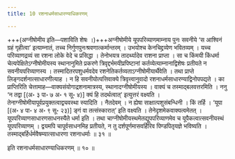 ```yaml
---
title: 10 रशनाधर्मसाधारण्याधिकरणम्

---
```


+++(अग्नीषोमीय इति—पशाविति शेषः ।)+++अग्नीषोमीये यूपपरिव्याणमाम्नाय पुनः सवनीये ‘स आश्विनं ग्रहं गृहीत्वा’ इत्याम्नातं, तच्च निर्गुणपुनःश्रवणात्कर्मान्तरम् । उभयोश्च केनचिद्द्रव्येण भवितव्यम् । यच्च परिव्याणद्रव्यं सा रशना लोके वेदे च प्रसिद्धा । तेनोभयत्र तादर्थ्यादेव राशना प्राप्ता । सा च किंमयी किंधर्मा चेत्यपेक्षितेऽग्नीषोमीयस्य स्थानानुमिते प्रकरणे त्रिवृद्दर्भमयीप्रपिष्टानां कर्तव्येत्याम्नानाद्विशेषः प्रतीयते न सवनीयपरिव्याणस्य । तस्मादितरपशुधर्मवदेव रशनेतिकर्तव्यताऽग्नीषोमीयार्थैवेति । तथा प्राप्ते लिङ्गदर्शनात्साधारणीत्याह । न हि सवनीयोत्पत्तिवाक्ये त्रिवृत्त्वानुवादो रशनाधर्मसाधारण्याद्विनोपपद्यते । का प्राप्तिरिति चेत्तामाह—वाक्यसंयोगाद्रशनामात्रस्य, स्थानादग्नीषोमीयस्य । वाक्यं च तस्माद्बलवत्तरमिति । ननु ‘न तद्वा \[(अ॰ ३ पा॰ ७ अ॰ १ सू॰ ४)\] क्यं हि तदर्थत्वात्’ इत्युत्तरं वक्ष्यति । तेनाग्नीषोमीयापूर्वप्रयुक्तत्वाद्व्यवस्था स्यादिति । नैतदेवम् । न ह्येषा साक्षात्पशुसंबन्धिनी । किं तर्हि । ‘यूपा \[(अ॰ ४ पा॰ ४ अ॰ ९ सू॰ २३)\] ङ्गं वा तत्संस्कारात्’ इति वक्ष्यति । तेनेदृशमेकवाक्यत्वमेतत् । यूपपरिव्याणसाधारणसाधनस्यैते धर्मा इति । तथा चाग्नीषोमीयस्थमेतद्यूपपरिव्याणमेव च यूपैकत्वात्सवनीयस्थं यूपपरिव्याणम् । द्वयमपि चापूर्वसाधनमिह प्रतीयते, न तु दर्शपूर्णमासवर्हिरिव पिण्डपितृयज्ञे भविष्यति । तस्माद्बर्हिर्धर्मवैषम्यात्साधारणा रशनाधर्माः ॥ ३१ ॥

इति रशनाधर्मसाधारण्याधिकरणम् ॥ १० ॥
